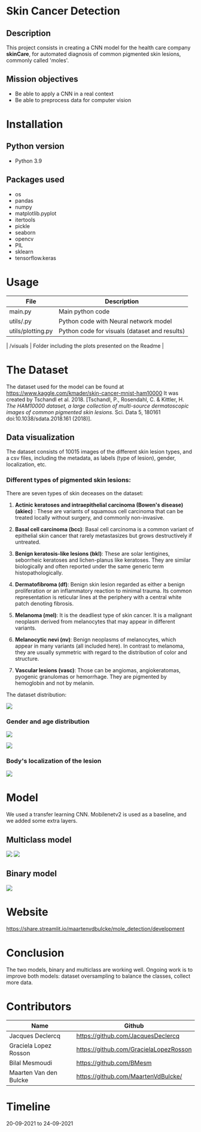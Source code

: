# Skin Cancer Detection

## Description

This project consists in creating a CNN model for the health care company **skinCare**, for automated diagnosis of common pigmented skin lesions, commonly called 'moles'.

## Mission objectives

- Be able to apply a CNN in a real context
- Be able to preprocess data for computer vision

# Installation

## Python version
* Python 3.9


## Packages used
* os
* pandas
* numpy
* matplotlib.pyplot
* itertools
* pickle
* seaborn
* opencv
* PIL
* sklearn
* tensorflow.keras

# Usage
| File                | Description                                                    |
|---------------------|----------------------------------------------------------------|
| main.py         | Main python code|
| utils/.py         | Python code with Neural network model|
| utils/plotting.py         | Python code for visuals (dataset and results)|

| /visuals            | Folder including the plots presented on the Readme |


# The Dataset

The dataset used for the model can be found at  https://www.kaggle.com/kmader/skin-cancer-mnist-ham10000 
It was created by Tschandl et al. 2018. 
[Tschandl, P., Rosendahl, C. & Kittler, H. *The HAM10000 dataset, a large collection of multi-source dermatoscopic images of common pigmented skin lesions*. Sci. Data 5, 180161 doi:10.1038/sdata.2018.161 (2018)].

## Data visualization

The dataset consists of 10015 images of the different skin lesion types, and a csv files, including the metadata, as labels (type of lesion), gender, localization, etc. 

### Different types of pigmented skin lesions:

There are seven types of skin deceases on the dataset:

1. **Actinic keratoses and intraepithelial carcinoma (Bowen's disease) (akiec)** :
These are variants of squamous cell carcinoma that can be treated locally without surgery,
and commonly non-invasive. 

2. **Basal cell carcinoma (bcc)**: 
Basal cell carcinoma is a common variant of epithelial skin cancer that rarely metastasizes but grows destructively if untreated.

3. **Benign keratosis-like lesions (bkl)**:
These are solar lentigines, seborrheic keratoses and lichen-planus like keratoses. 
They are similar biologically and often reported under the same generic term histopathologically.

4. **Dermatofibroma (df)**:
Benign skin lesion regarded as either a benign proliferation or an inflammatory reaction to minimal trauma. 
Its common representation is reticular lines at the periphery with a central white patch denoting fibrosis.


5. **Melanoma (mel)**: 
It is the deadliest type of skin cancer. It  is a malignant neoplasm derived from melanocytes that may appear in different variants.

6. **Melanocytic nevi (nv)**:
Benign neoplasms of melanocytes, which appear in many variants (all included here).
In contrast to melanoma, they are usually symmetric with regard to the distribution of color and structure.

7. **Vascular lesions (vasc)**:
Those can be angiomas, angiokeratomas, pyogenic granulomas or hemorrhage. They are pigmented by hemoglobin and not by melanin.

The dataset distribution:


![](visuals/labels.png)


### Gender and age distribution

![](visuals/gender.png)

![](visuals/age.png)

### Body's localization of the lesion

![](visuals/lesion.png)



# Model

We used a transfer learning CNN. Mobilenetv2 is used as a baseline, and we added some extra layers.
## Multiclass model


![](visuals/plot_history_multiclass.png)
![](visuals/confusion_matrix_v3.jpg)


## Binary model

![](visuals/v3_plot_history_binary.png)



# Website
https://share.streamlit.io/maartenvdbulcke/mole_detection/development

# Conclusion

The two models, binary and multiclass are working well.
Ongoing work is to improve both models: dataset oversampling to balance the classes, collect more data.


# Contributors
| Name                  | Github                                 |
|-----------------------|----------------------------------------|
|Jacques Declercq  | https://github.com/JacquesDeclercq | 
| Graciela Lopez Rosson | https://github.com/GracielaLopezRosson |
|Bilal Mesmoudi | https://github.com/BMesm |
|Maarten Van den Bulcke| https://github.com/MaartenVdBulcke/ |

# Timeline
20-09-2021 to 24-09-2021

